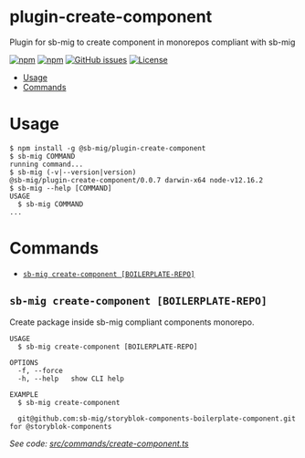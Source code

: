 plugin-create-component
=======================

Plugin for sb-mig to create component in monorepos compliant with sb-mig

[![npm](https://img.shields.io/npm/v/@sb-mig/plugin-create-component.svg)](https://www.npmjs.com/package/@sb-mig/plugin-create-component)
[![npm](https://img.shields.io/npm/dt/@sb-mig/plugin-create-component.svg)](ttps://img.shields.io/npm/dt/@sb-mig/plugin-create-component.svg)
[![GitHub issues](https://img.shields.io/github/issues/sb-mig/plugin-create-component.svg?style=flat-square&v=1)](https://github.com/sb-mig/plugin-create-component/issues?q=is%3Aopen+is%3Aissue)
[![License](https://img.shields.io/npm/l/@sb-mig/plugin-create-component.svg)](https://github.com/sb-mig/plugin-create-component/blob/master/package.json)

<!-- toc -->
* [Usage](#usage)
* [Commands](#commands)
<!-- tocstop -->
# Usage
<!-- usage -->
```sh-session
$ npm install -g @sb-mig/plugin-create-component
$ sb-mig COMMAND
running command...
$ sb-mig (-v|--version|version)
@sb-mig/plugin-create-component/0.0.7 darwin-x64 node-v12.16.2
$ sb-mig --help [COMMAND]
USAGE
  $ sb-mig COMMAND
...
```
<!-- usagestop -->
# Commands
<!-- commands -->
* [`sb-mig create-component [BOILERPLATE-REPO]`](#sb-mig-create-component-boilerplate-repo)

## `sb-mig create-component [BOILERPLATE-REPO]`

Create package inside sb-mig compliant components monorepo.

```
USAGE
  $ sb-mig create-component [BOILERPLATE-REPO]

OPTIONS
  -f, --force
  -h, --help   show CLI help

EXAMPLE
  $ sb-mig create-component

  git@github.com:sb-mig/storyblok-components-boilerplate-component.git for @storyblok-components
```

_See code: [src/commands/create-component.ts](https://github.com/sb-mig/plugin-create-component/blob/v0.0.7/src/commands/create-component.ts)_
<!-- commandsstop -->
